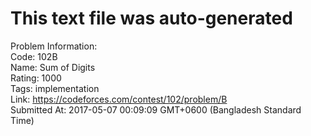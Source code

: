 # This text file was auto-generated  
  
Problem Information:  
Code: 102B  
Name: Sum of Digits  
Rating: 1000  
Tags: implementation  
Link: https://codeforces.com/contest/102/problem/B  
Submitted At: 2017-05-07 00:09:09 GMT+0600 (Bangladesh Standard Time)  
